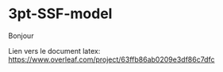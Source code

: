 # 3pt-SSF-model

Bonjour


Lien vers le document latex: https://www.overleaf.com/project/63ffb86ab0209e3df86c7dfc
